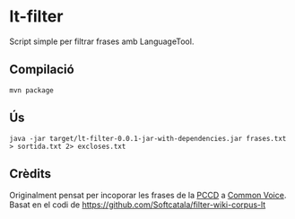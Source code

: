 # lt-filter

Script simple per filtrar frases amb LanguageTool.

## Compilació

```
mvn package
```

## Ús

```
java -jar target/lt-filter-0.0.1-jar-with-dependencies.jar frases.txt > sortida.txt 2> excloses.txt
```

## Crèdits

Originalment pensat per incoporar les frases de la [PCCD](https://pccd.dites.cat/) a
[Common Voice](https://github.com/common-voice/common-voice). Basat en el codi de
https://github.com/Softcatala/filter-wiki-corpus-lt
